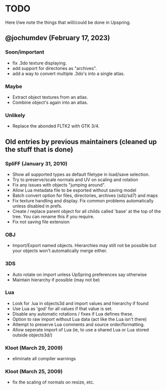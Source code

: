 # TODO

Here I/we note the things that will/could be done in Upspring.

## @jochumdev (February 17, 2023)

### Soon/important

- fix .3do texture displaying.
- add support for directories as "archives".
- add a way to convert multiple .3do's into a single atlas.

### Maybe

- Extract object textures from an atlas.
- Combine object's again into an atlas.

### Unlikely
- Replace the abonded FLTK2 with GTK 3/4.


## Old entries by previous maintainers (cleaned up the stuff that is done)

### SpliFF (January 31, 2010)
- Show all supported types as default filetype in load/save selection.
- Try to preserve/scale normals and UV on scaling and rotation
- Fix any issues with objects "jumping around".
- Allow Lua metadata file to be exported without saving model
- Batch convert option for files, directories, archives (sdz/sd7) and maps
- Fix texture handling and display. Fix common problems automatically unless disabled in prefs.
- Create / replace parent object for all childs called 'base' at the top of the tree. You can rename this if you require.
- Fix not saving file extension

### OBJ
- Import/Export named objects. Hierarchies may still not be possible but your objects won't automatically merge either.

### 3DS
- Auto rotate on import unless UpSpring preferences say otherwise
- Maintain hierarchy if possible (may not be)

### Lua
* Look for <modelname>.lua in objects3d and import values and hierarchy if found
* Use Lua as 'god' for all values if that value is set.
* Disable any automatic rotations / fixes if Lua defines these.
* Option to raw import without Lua data (act like the Lua isn't there)
* Attempt to preserve Lua comments and source order/formatting.
* Allow seperate import of Lua (ie, to use a shared Lua or Lua stored outside objects3d/)


### Kloot (March 29, 2009)
- eliminate all compiler warnings

### Kloot (March 25, 2009)
- fix the scaling of normals on resize, etc.
